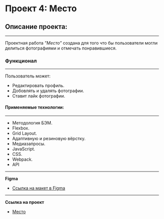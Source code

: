 # **Проект 4: Место**

## **Описание проекта:**
---
Проектная работа _"Место"_ создана для того что бы пользователи могли делиться фотографиями и отмечать понравившиеся.

### **Функционал**
---
Пользователь может:
* Редактировать профиль.
* Добовлять и удалять фотографии.
* Ставит лайк фотографии.


#### **Применяемые технологии:**
---
* Методология БЭМ.
* Flexbox.
* Grid Layout.
* Адаптивную и резиновую вёрстку.
* Медиазапросы.
* JavaScript.
* CSS.
* Webpack.
* API
---
**Figma**

* [Ссылка на макет в Figma](https://www.figma.com/file/2cn9N9jSkmxD84oJik7xL7/JavaScript.-Sprint-4?node-id=0%3A1)
---
**Ссылка на проект**

* [Место](https://andrey-graf.github.io/mesto/)